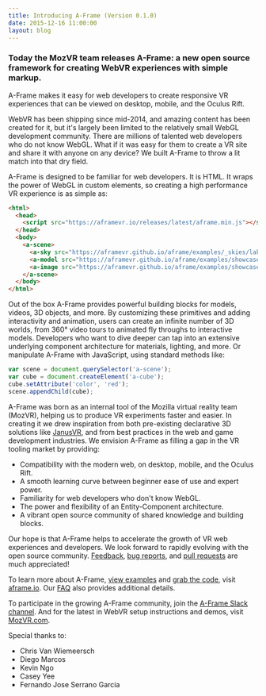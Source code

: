 ```yaml
---
title: Introducing A-Frame (Version 0.1.0)
date: 2015-12-16 11:00:00
layout: blog
---
```


### Today the MozVR team releases A-Frame: a new open source framework for creating WebVR experiences with simple markup.

A-Frame makes it easy for web developers to create responsive VR experiences that can be viewed on desktop, mobile, and the Oculus Rift.

WebVR has been shipping since mid-2014, and amazing content has been created for it, but it's largely been limited to the relatively small WebGL development community. There are millions of talented web developers who do not know WebGL. What if it was easy for them to create a VR site and share it with anyone on any device? We built A-Frame to throw a lit match into that dry field.

<!-- more -->

A-Frame is designed to be familiar for web developers. It is HTML. It wraps the power of WebGL in custom elements, so creating a high performance VR experience is as simple as:

```html
<html>
  <head>
    <script src="https://aframevr.io/releases/latest/aframe.min.js"></script>
  </head>
  <body>
    <a-scene>
      <a-sky src="https://aframevr.github.io/aframe/examples/_skies/lake.jpg"></a-sky>
      <a-model src="https://aframevr.github.io/aframe/examples/showcase-composite/sculpture.dae" position="0 0 -2"></a-model>
      <a-image src="https://aframevr.github.io/aframe/examples/showcase-composite/portland.png" width="1" height="0.35" position="-2 1.2 1"></a-image>
    </a-scene>
  </body>
</html>
```

Out of the box A-Frame provides powerful building blocks for models, videos, 3D objects, and more. By customizing these primitives and adding interactivity and animation, users can create an infinite number of 3D worlds, from 360° video tours to animated fly throughs to interactive models. Developers who want to dive deeper can tap into an extensive underlying component architecture for materials, lighting, and more. Or manipulate A-Frame with JavaScript, using standard methods like:

```js
var scene = document.querySelector('a-scene');
var cube = document.createElement('a-cube');
cube.setAttribute('color', 'red');
scene.appendChild(cube);
```

A-Frame was born as an internal tool of the Mozilla virtual reality team (MozVR), helping us to produce VR experiments faster and easier. In creating it we drew inspiration from both pre-existing declarative 3D solutions like [JanusVR](http://www.janusvr.com/), and from best practices in the web and game development industries. We envision A-Frame as filling a gap in the VR tooling market by providing:

* Compatibility with the modern web, on desktop, mobile, and the Oculus Rift.
* A smooth learning curve between beginner ease of use and expert power.
* Familiarity for web developers who don't know WebGL.
* The power and flexibility of an Entity-Component architecture.
* A vibrant open source community of shared knowledge and building blocks.

Our hope is that A-Frame helps to accelerate the growth of VR web experiences and developers. We look forward to rapidly evolving with the open source community. [Feedback](https://twitter.com/aframevr/), [bug reports](https://github.com/aframevr/aframe/issues/), and [pull requests](https://github.com/aframevr/aframe/) are much appreciated!

To learn more about A-Frame, [view examples](https://aframe.io/examples/) and [grab the code](https://github.com/aframevr/aframe), visit [aframe.io](https://aframe.io/). Our [FAQ](https://aframe.io/docs/faq/) also provides additional details.

To participate in the growing A-Frame community, join the [A-Frame Slack channel](https://aframevr-slack.herokuapp.com/). And for the latest in WebVR setup instructions and demos, visit [MozVR.com](http://mozvr.com/).

Special thanks to:

* Chris Van Wiemeersch
* Diego Marcos
* Kevin Ngo
* Casey Yee
* Fernando Jose Serrano Garcia
